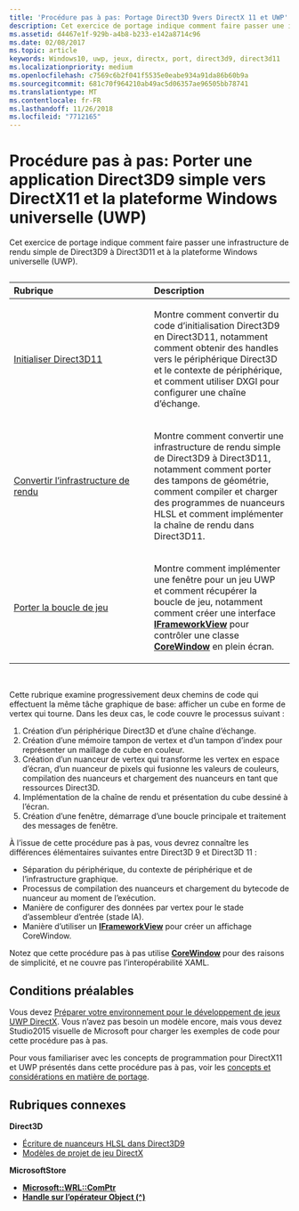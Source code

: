 ```yaml
---
title: 'Procédure pas à pas: Portage Direct3D 9vers DirectX 11 et UWP'
description: Cet exercice de portage indique comment faire passer une infrastructure de rendu simple de Direct3D9 à Direct3D11 et à la plateforme Windows universelle (UWP).
ms.assetid: d4467e1f-929b-a4b8-b233-e142a8714c96
ms.date: 02/08/2017
ms.topic: article
keywords: Windows10, uwp, jeux, directx, port, direct3d9, direct3d11
ms.localizationpriority: medium
ms.openlocfilehash: c7569c6b2f041f5535e0eabe934a91da86b60b9a
ms.sourcegitcommit: 681c70f964210ab49ac5d06357ae96505bb78741
ms.translationtype: MT
ms.contentlocale: fr-FR
ms.lasthandoff: 11/26/2018
ms.locfileid: "7712165"
---
```

# <a name="walkthrough-port-a-simple-direct3d-9-app-to-directx-11-and-universal-windows-platform-uwp"></a>Procédure pas à pas: Porter une application Direct3D9 simple vers DirectX11 et la plateforme Windows universelle (UWP)



Cet exercice de portage indique comment faire passer une infrastructure de rendu simple de Direct3D9 à Direct3D11 et à la plateforme Windows universelle (UWP).
## 
<table>
<colgroup>
<col width="50%" />
<col width="50%" />
</colgroup>
<thead>
<tr class="header">
<th align="left">Rubrique</th>
<th align="left">Description</th>
</tr>
</thead>
<tbody>
<tr class="odd">
<td align="left"><p><a href="simple-port-from-direct3d-9-to-11-1-part-1--initializing-direct3d.md">Initialiser Direct3D11</a></p></td>
<td align="left"><p>Montre comment convertir du code d’initialisation Direct3D9 en Direct3D11, notamment comment obtenir des handles vers le périphérique Direct3D et le contexte de périphérique, et comment utiliser DXGI pour configurer une chaîne d’échange.</p></td>
</tr>
<tr class="even">
<td align="left"><p><a href="simple-port-from-direct3d-9-to-11-1-part-2--rendering.md">Convertir l’infrastructure de rendu</a></p></td>
<td align="left"><p>Montre comment convertir une infrastructure de rendu simple de Direct3D9 à Direct3D11, notamment comment porter des tampons de géométrie, comment compiler et charger des programmes de nuanceurs HLSL et comment implémenter la chaîne de rendu dans Direct3D11.</p></td>
</tr>
<tr class="odd">
<td align="left"><p><a href="simple-port-from-direct3d-9-to-11-1-part-3--viewport-and-game-loop.md">Porter la boucle de jeu</a></p></td>
<td align="left"><p>Montre comment implémenter une fenêtre pour un jeu UWP et comment récupérer la boucle de jeu, notamment comment créer une interface <a href="https://msdn.microsoft.com/library/windows/apps/hh700478"><strong>IFrameworkView</strong></a> pour contrôler une classe <a href="https://msdn.microsoft.com/library/windows/apps/br208225"><strong>CoreWindow</strong></a> en plein écran.</p></td>
</tr>
</tbody>
</table>

 

Cette rubrique examine progressivement deux chemins de code qui effectuent la même tâche graphique de base: afficher un cube en forme de vertex qui tourne. Dans les deux cas, le code couvre le processus suivant :

1.  Création d’un périphérique Direct3D et d’une chaîne d’échange.
2.  Création d’une mémoire tampon de vertex et d’un tampon d’index pour représenter un maillage de cube en couleur.
3.  Création d’un nuanceur de vertex qui transforme les vertex en espace d’écran, d’un nuanceur de pixels qui fusionne les valeurs de couleurs, compilation des nuanceurs et chargement des nuanceurs en tant que ressources Direct3D.
4.  Implémentation de la chaîne de rendu et présentation du cube dessiné à l’écran.
5.  Création d’une fenêtre, démarrage d’une boucle principale et traitement des messages de fenêtre.

À l’issue de cette procédure pas à pas, vous devrez connaître les différences élémentaires suivantes entre Direct3D 9 et Direct3D 11 :

-   Séparation du périphérique, du contexte de périphérique et de l’infrastructure graphique.
-   Processus de compilation des nuanceurs et chargement du bytecode de nuanceur au moment de l’exécution.
-   Manière de configurer des données par vertex pour le stade d’assembleur d’entrée (stade IA).
-   Manière d’utiliser un [**IFrameworkView**](https://msdn.microsoft.com/library/windows/apps/hh700478) pour créer un affichage CoreWindow.

Notez que cette procédure pas à pas utilise [**CoreWindow**](https://msdn.microsoft.com/library/windows/apps/br208225) pour des raisons de simplicité, et ne couvre pas l’interopérabilité XAML.

## <a name="prerequisites"></a>Conditions préalables


Vous devez [Préparer votre environnement pour le développement de jeux UWP DirectX](prepare-your-dev-environment-for-windows-store-directx-game-development.md). Vous n’avez pas besoin un modèle encore, mais vous devez Studio2015 visuelle de Microsoft pour charger les exemples de code pour cette procédure pas à pas.

Pour vous familiariser avec les concepts de programmation pour DirectX11 et UWP présentés dans cette procédure pas à pas, voir les [concepts et considérations en matière de portage](porting-considerations.md).

## <a name="related-topics"></a>Rubriques connexes

**Direct3D**

* [Écriture de nuanceurs HLSL dans Direct3D9](https://msdn.microsoft.com/library/windows/desktop/bb944006)
* [Modèles de projet de jeu DirectX](user-interface.md)

**MicrosoftStore**

* [**Microsoft::WRL::ComPtr**](https://msdn.microsoft.com/library/windows/apps/br244983.aspx)
* [**Handle sur l’opérateur Object (^)**](https://msdn.microsoft.com/library/windows/apps/yk97tc08.aspx)

